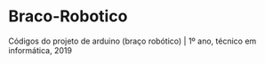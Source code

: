 # Braco-Robotico
Códigos do projeto de arduino (braço robótico) | 1º ano, técnico em informática, 2019
